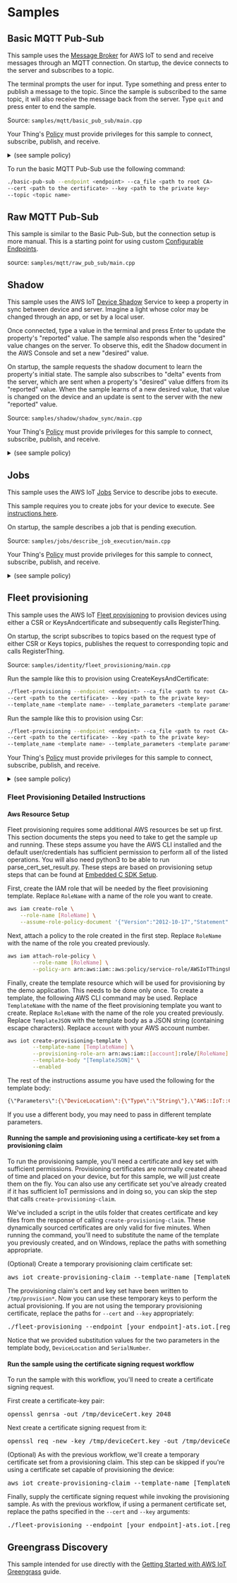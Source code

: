 # Samples

## Basic MQTT Pub-Sub

This sample uses the
[Message Broker](https://docs.aws.amazon.com/iot/latest/developerguide/iot-message-broker.html)
for AWS IoT to send and receive messages through an MQTT connection.
On startup, the device connects to the server and subscribes to a topic.

The terminal prompts the user for input. Type something and press enter to publish a message to the topic.
Since the sample is subscribed to the same topic, it will also receive the message back from the server.
Type `quit` and press enter to end the sample.

Source: `samples/mqtt/basic_pub_sub/main.cpp`

Your Thing's
[Policy](https://docs.aws.amazon.com/iot/latest/developerguide/iot-policies.html)
must provide privileges for this sample to connect, subscribe, publish,
and receive.

<details>
<summary>(see sample policy)</summary>
<pre>
{
  "Version": "2012-10-17",
  "Statement": [

    {
      "Effect": "Allow",
      "Action": [
        "iot:Publish",
        "iot:Receive"
      ],
      "Resource": [
        "arn:aws:iot:<b>region</b>:<b>account</b>:topic/test/topic"
      ]
    },
    {
      "Effect": "Allow",
      "Action": [
        "iot:Subscribe"
      ],
      "Resource": [
        "arn:aws:iot:<b>region</b>:<b>account</b>:topicfilter/test/topic"
      ]
    },
    {
      "Effect": "Allow",
      "Action": [
        "iot:Connect"
      ],
      "Resource": [
        "arn:aws:iot:<b>region</b>:<b>account</b>:client/test-*"
      ]
    }

  ]
}
</pre>
</details>

To run the basic MQTT Pub-Sub use the following command:

``` sh
./basic-pub-sub --endpoint <endpoint> --ca_file <path to root CA>
--cert <path to the certificate> --key <path to the private key>
--topic <topic name>
```

## Raw MQTT Pub-Sub

This sample is similar to the Basic Pub-Sub, but the connection setup is more manual.
This is a starting point for using custom
[Configurable Endpoints](https://docs.aws.amazon.com/iot/latest/developerguide/iot-custom-endpoints-configurable.html).

source: `samples/mqtt/raw_pub_sub/main.cpp`

## Shadow

This sample uses the AWS IoT
[Device Shadow](https://docs.aws.amazon.com/iot/latest/developerguide/iot-device-shadows.html)
Service to keep a property in
sync between device and server. Imagine a light whose color may be changed
through an app, or set by a local user.

Once connected, type a value in the terminal and press Enter to update
the property's "reported" value. The sample also responds when the "desired"
value changes on the server. To observe this, edit the Shadow document in
the AWS Console and set a new "desired" value.

On startup, the sample requests the shadow document to learn the property's
initial state. The sample also subscribes to "delta" events from the server,
which are sent when a property's "desired" value differs from its "reported"
value. When the sample learns of a new desired value, that value is changed
on the device and an update is sent to the server with the new "reported"
value.

Source: `samples/shadow/shadow_sync/main.cpp`

Your Thing's
[Policy](https://docs.aws.amazon.com/iot/latest/developerguide/iot-policies.html)
must provide privileges for this sample to connect, subscribe, publish,
and receive.

<details>
<summary>(see sample policy)</summary>
<pre>
{
  "Version": "2012-10-17",
  "Statement": [

    {
      "Effect": "Allow",
      "Action": [
        "iot:Publish"
      ],
      "Resource": [
        "arn:aws:iot:<b>region</b>:<b>account</b>:topic/$aws/things/<b>thingname</b>/shadow/get",
        "arn:aws:iot:<b>region</b>:<b>account</b>:topic/$aws/things/<b>thingname</b>/shadow/update"
      ]
    },
    {
      "Effect": "Allow",
      "Action": [
        "iot:Receive"
      ],
      "Resource": [
        "arn:aws:iot:<b>region</b>:<b>account</b>:topic/$aws/things/<b>thingname</b>/shadow/get/accepted",
        "arn:aws:iot:<b>region</b>:<b>account</b>:topic/$aws/things/<b>thingname</b>/shadow/get/rejected",
        "arn:aws:iot:<b>region</b>:<b>account</b>:topic/$aws/things/<b>thingname</b>/shadow/update/accepted",
        "arn:aws:iot:<b>region</b>:<b>account</b>:topic/$aws/things/<b>thingname</b>/shadow/update/rejected",
        "arn:aws:iot:<b>region</b>:<b>account</b>:topic/$aws/things/<b>thingname</b>/shadow/update/delta"
      ]
    },
    {
      "Effect": "Allow",
      "Action": [
        "iot:Subscribe"
      ],
      "Resource": [
        "arn:aws:iot:<b>region</b>:<b>account</b>:topicfilter/$aws/things/<b>thingname</b>/shadow/get/accepted",
        "arn:aws:iot:<b>region</b>:<b>account</b>:topicfilter/$aws/things/<b>thingname</b>/shadow/get/rejected",
        "arn:aws:iot:<b>region</b>:<b>account</b>:topicfilter/$aws/things/<b>thingname</b>/shadow/update/accepted",
        "arn:aws:iot:<b>region</b>:<b>account</b>:topicfilter/$aws/things/<b>thingname</b>/shadow/update/rejected",
        "arn:aws:iot:<b>region</b>:<b>account</b>:topicfilter/$aws/things/<b>thingname</b>/shadow/update/delta"
      ]
    },
    {
      "Effect": "Allow",
      "Action": "iot:Connect",
      "Resource": "arn:aws:iot:<b>region</b>:<b>account</b>:client/test-*"
    }

  ]
}
</pre>
</details>

## Jobs

This sample uses the AWS IoT
[Jobs](https://docs.aws.amazon.com/iot/latest/developerguide/iot-jobs.html)
Service to describe jobs to execute.

This sample requires you to create jobs for your device to execute. See
[instructions here](https://docs.aws.amazon.com/iot/latest/developerguide/create-manage-jobs.html).

On startup, the sample describes a job that is pending execution.

Source: `samples/jobs/describe_job_execution/main.cpp`

Your Thing's
[Policy](https://docs.aws.amazon.com/iot/latest/developerguide/iot-policies.html)
must provide privileges for this sample to connect, subscribe, publish,
and receive.
<details>
<summary>(see sample policy)</summary>
<pre>
{
  "Version": "2012-10-17",
  "Statement": [

    {
      "Effect": "Allow",
      "Action": [
        "iot:Publish"
      ],
      "Resource": [
        "arn:aws:iot:<b>region</b>:<b>account</b>:topic/$aws/things/<b>thingname</b>/jobs/start-next",
        "arn:aws:iot:<b>region</b>:<b>account</b>:topic/$aws/things/<b>thingname</b>/jobs/*/update"
      ]
    },
    {
      "Effect": "Allow",
      "Action": [
        "iot:Receive"
      ],
      "Resource": [
        "arn:aws:iot:<b>region</b>:<b>account</b>:topic/$aws/things/<b>thingname</b>/jobs/notify-next",
        "arn:aws:iot:<b>region</b>:<b>account</b>:topic/$aws/things/<b>thingname</b>/jobs/start-next/accepted",
        "arn:aws:iot:<b>region</b>:<b>account</b>:topic/$aws/things/<b>thingname</b>/jobs/start-next/rejected",
        "arn:aws:iot:<b>region</b>:<b>account</b>:topic/$aws/things/<b>thingname</b>/jobs/*/update/accepted",
        "arn:aws:iot:<b>region</b>:<b>account</b>:topic/$aws/things/<b>thingname</b>/jobs/*/update/rejected"
      ]
    },
    {
      "Effect": "Allow",
      "Action": [
        "iot:Subscribe"
      ],
      "Resource": [
        "arn:aws:iot:<b>region</b>:<b>account</b>:topicfilter/$aws/things/<b>thingname</b>/jobs/notify-next",
        "arn:aws:iot:<b>region</b>:<b>account</b>:topicfilter/$aws/things/<b>thingname</b>/jobs/start-next/accepted",
        "arn:aws:iot:<b>region</b>:<b>account</b>:topicfilter/$aws/things/<b>thingname</b>/jobs/start-next/rejected",
        "arn:aws:iot:<b>region</b>:<b>account</b>:topicfilter/$aws/things/<b>thingname</b>/jobs/*/update/accepted",
        "arn:aws:iot:<b>region</b>:<b>account</b>:topicfilter/$aws/things/<b>thingname</b>/jobs/*/update/rejected"
      ]
    },
    {
      "Effect": "Allow",
      "Action": "iot:Connect",
      "Resource": "arn:aws:iot:<b>region</b>:<b>account</b>:client/test-*"
    }

  ]
}
</pre>
</details>

## Fleet provisioning

This sample uses the AWS IoT
[Fleet provisioning](https://docs.aws.amazon.com/iot/latest/developerguide/provision-wo-cert.html)
to provision devices using either a CSR or KeysAndcertificate and subsequently calls RegisterThing.

On startup, the script subscribes to topics based on the request type of either CSR or Keys topics,
publishes the request to corresponding topic and calls RegisterThing.

Source: `samples/identity/fleet_provisioning/main.cpp`

Run the sample like this to provision using CreateKeysAndCertificate:

``` sh
./fleet-provisioning --endpoint <endpoint> --ca_file <path to root CA>
--cert <path to the certificate> --key <path to the private key>
--template_name <template name> --template_parameters <template parameters json>
```

Run the sample like this to provision using Csr:

``` sh
./fleet-provisioning --endpoint <endpoint> --ca_file <path to root CA>
--cert <path to the certificate> --key <path to the private key>
--template_name <template name> --template_parameters <template parameters json> --csr <path to the CSR in PEM format>
```

Your Thing's
[Policy](https://docs.aws.amazon.com/iot/latest/developerguide/iot-policies.html)
must provide privileges for this sample to connect, subscribe, publish,
and receive.

<details>
<summary>(see sample policy)</summary>
<pre>
{
  "Version": "2012-10-17",
  "Statement": [
    {
      "Effect": "Allow",
      "Action": [
        "iot:Publish"
      ],
      "Resource": [
        "arn:aws:iot:<b>region</b>:<b>account</b>:topic/$aws/certificates/create/json",
        "arn:aws:iot:<b>region</b>:<b>account</b>:topic/$aws/certificates/create-from-csr/json",
        "arn:aws:iot:<b>region</b>:<b>account</b>:topic/$aws/provisioning-templates/<b>templatename</b>/provision/json"
      ]
    },
    {
      "Effect": "Allow",
      "Action": [
        "iot:Receive",
        "iot:Subscribe"
      ],
      "Resource": [
        "arn:aws:iot:<b>region</b>:<b>account</b>:topic/$aws/certificates/create/json/accepted",
        "arn:aws:iot:<b>region</b>:<b>account</b>:topic/$aws/certificates/create/json/rejected",
        "arn:aws:iot:<b>region</b>:<b>account</b>:topic/$aws/certificates/create-from-csr/json/accepted",
        "arn:aws:iot:<b>region</b>:<b>account</b>:topic/$aws/certificates/create-from-csr/json/rejected",
        "arn:aws:iot:<b>region</b>:<b>account</b>:topic/$aws/provisioning-templates/<b>templatename</b>/provision/json/accepted",
        "arn:aws:iot:<b>region</b>:<b>account</b>:topic/$aws/provisioning-templates/<b>templatename</b>/provision/json/rejected"
      ]
    },
    {
      "Effect": "Allow",
      "Action": "iot:Connect",
      "Resource": "arn:aws:iot:<b>region</b>:<b>account</b>:client/test-*"
    }
  ]
}
</pre>
</details>

### Fleet Provisioning Detailed Instructions

#### Aws Resource Setup

Fleet provisioning requires some additional AWS resources be set up first. This section documents the steps you need to take to
get the sample up and running. These steps assume you have the AWS CLI installed and the default user/credentials has
sufficient permission to perform all of the listed operations. You will also need python3 to be able to run parse_cert_set_result.py. These steps are based on provisioning setup steps
that can be found at [Embedded C SDK Setup](https://docs.aws.amazon.com/freertos/latest/lib-ref/c-sdk/provisioning/provisioning_tests.html#provisioning_system_tests_setup).

First, create the IAM role that will be needed by the fleet provisioning template. Replace `RoleName` with a name of the role you want to create. 
``` sh
aws iam create-role \
    --role-name [RoleName] \
    --assume-role-policy-document '{"Version":"2012-10-17","Statement":[{"Action":"sts:AssumeRole","Effect":"Allow","Principal":{"Service":"iot.amazonaws.com"}}]}'
```
Next, attach a policy to the role created in the first step. Replace `RoleName` with the name of the role you created previously.
``` sh
aws iam attach-role-policy \
        --role-name [RoleName] \
        --policy-arn arn:aws:iam::aws:policy/service-role/AWSIoTThingsRegistration
```
Finally, create the template resource which will be used for provisioning by the demo application. This needs to be done only 
once.  To create a template, the following AWS CLI command may be used. Replace `TemplateName` with the name of the fleet 
provisioning template you want to create. Replace `RoleName` with the name of the role you created previously. Replace 
`TemplateJSON` with the template body as a JSON string (containing escape characters). Replace `account` with your AWS 
account number. 
``` sh
aws iot create-provisioning-template \
        --template-name [TemplateName] \
        --provisioning-role-arn arn:aws:iam::[account]:role/[RoleName] \
        --template-body "[TemplateJSON]" \
        --enabled 
```
The rest of the instructions assume you have used the following for the template body:
``` sh
{\"Parameters\":{\"DeviceLocation\":{\"Type\":\"String\"},\"AWS::IoT::Certificate::Id\":{\"Type\":\"String\"},\"SerialNumber\":{\"Type\":\"String\"}},\"Mappings\":{\"LocationTable\":{\"Seattle\":{\"LocationUrl\":\"https://example.aws\"}}},\"Resources\":{\"thing\":{\"Type\":\"AWS::IoT::Thing\",\"Properties\":{\"ThingName\":{\"Fn::Join\":[\"\",[\"ThingPrefix_\",{\"Ref\":\"SerialNumber\"}]]},\"AttributePayload\":{\"version\":\"v1\",\"serialNumber\":\"serialNumber\"}},\"OverrideSettings\":{\"AttributePayload\":\"MERGE\",\"ThingTypeName\":\"REPLACE\",\"ThingGroups\":\"DO_NOTHING\"}},\"certificate\":{\"Type\":\"AWS::IoT::Certificate\",\"Properties\":{\"CertificateId\":{\"Ref\":\"AWS::IoT::Certificate::Id\"},\"Status\":\"Active\"},\"OverrideSettings\":{\"Status\":\"REPLACE\"}},\"policy\":{\"Type\":\"AWS::IoT::Policy\",\"Properties\":{\"PolicyDocument\":{\"Version\":\"2012-10-17\",\"Statement\":[{\"Effect\":\"Allow\",\"Action\":[\"iot:Connect\",\"iot:Subscribe\",\"iot:Publish\",\"iot:Receive\"],\"Resource\":\"*\"}]}}}},\"DeviceConfiguration\":{\"FallbackUrl\":\"https://www.example.com/test-site\",\"LocationUrl\":{\"Fn::FindInMap\":[\"LocationTable\",{\"Ref\":\"DeviceLocation\"},\"LocationUrl\"]}}}
```
If you use a different body, you may need to pass in different template parameters.

#### Running the sample and provisioning using a certificate-key set from a provisioning claim

To run the provisioning sample, you'll need a certificate and key set with sufficient permissions. Provisioning certificates are normally 
created ahead of time and placed on your device, but for this sample, we will just create them on the fly. You can also
use any certificate set you've already created if it has sufficient IoT permissions and in doing so, you can skip the step
that calls `create-provisioning-claim`.
 
We've included a script in the utils folder that creates certificate and key files from the response of calling
`create-provisioning-claim`. These dynamically sourced certificates are only valid for five minutes. When running the command, 
you'll need to substitute the name of the template you previously created, and on Windows, replace the paths with something appropriate.

(Optional) Create a temporary provisioning claim certificate set:
<pre>
aws iot create-provisioning-claim --template-name [TemplateName] | python ../../../../aws-iot-device-sdk-cpp-v2/utils/parse_cert_set_result.py --path /tmp --filename provision
</pre>

The provisioning claim's cert and key set have been written to `/tmp/provision*`. Now you can use these temporary keys
to perform the actual provisioning. If you are not using the temporary provisioning certificate, replace the paths for `--cert` 
and `--key` appropriately:

<pre>
./fleet-provisioning --endpoint [your endpoint]-ats.iot.[region].amazonaws.com --ca_file [pathToRootCA] --cert /tmp/provision.cert.pem --key /tmp/provision.private.key --template_name [TemplateName] --template_parameters "{\"SerialNumber\":\"1\",\"DeviceLocation\":\"Seattle\"}"
</pre>

Notice that we provided substitution values for the two parameters in the template body, `DeviceLocation` and `SerialNumber`.

#### Run the sample using the certificate signing request workflow

To run the sample with this workflow, you'll need to create a certificate signing request.

First create a certificate-key pair:
<pre>
openssl genrsa -out /tmp/deviceCert.key 2048
</pre>

Next create a certificate signing request from it:
<pre>
openssl req -new -key /tmp/deviceCert.key -out /tmp/deviceCert.csr
</pre>

(Optional) As with the previous workflow, we'll create a temporary certificate set from a provisioning claim. This step can
be skipped if you're using a certificate set capable of provisioning the device:

<pre>
aws iot create-provisioning-claim --template-name [TemplateName] | python ../../../../aws-iot-device-sdk-cpp-v2/utils/parse_cert_set_result.py --path /tmp --filename provision
</pre>

Finally, supply the certificate signing request while invoking the provisioning sample. As with the previous workflow, if
using a permanent certificate set, replace the paths specified in the `--cert` and `--key` arguments:
<pre>
./fleet-provisioning --endpoint [your endpoint]-ats.iot.[region].amazonaws.com --root-ca [pathToRootCA] --cert /tmp/provision.cert.pem --key /tmp/provision.private.key --templateName [TemplateName] --templateParameters "{\"SerialNumber\":\"1\",\"DeviceLocation\":\"Seattle\"}" --csr /tmp/deviceCert.csr 
</pre>

## Greengrass Discovery

This sample intended for use directly with the
[Getting Started with AWS IoT Greengrass](https://docs.aws.amazon.com/greengrass/latest/developerguide/gg-gs.html) guide.
